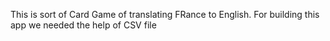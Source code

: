This is  sort of Card Game of translating FRance to English.
For building this app we needed the help of CSV file
